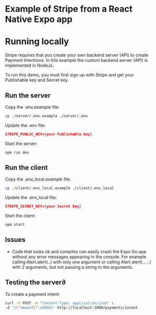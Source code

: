 # Example of Stripe from a React Native Expo app

# Running locally

Stripe requires that you create your own backend server (API) to create Payment Intentions. In this example the custom backend server (API) is implemented in NodeJs.

To run this demo, you must first sign up with Stripe and get your Publishable key and Secret key.

## Run the server

Copy the .env.example file:

```bash
cp ./server/.env.example ./server/.env
```

Update the .env file:

```json
STRIPE_PUBLIC_KEY={your Publishable key}
```

Start the server:

```bash
npm run dev
```

## Run the client

Copy the .env_local.example file:

```bash
cp ./client/.env_local.example ./client/.env_local
```

Update the .env_local file:

```json
STRIPE_SECRET_KEY={your Secret key}
```

Start the client:

```bash
npm start
```

## Issues

- Code that looks ok and compiles can easily crash the Expo Go app without any error messages appearing in the console. For example calling Alert.alert(..) with only one argument or calling Alert.alert(.., ..) with 2 arguments, but not passing a string to the arguments.

## Testing the server∂

To create a payment intent:

```bash
curl -X POST -H "Content-Type: application/json" \
-d "{\"amount\":18950}" http://localhost:3000/payments/intent
```

